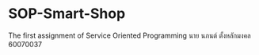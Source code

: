 # SOP-Smart-Shop
The first assignment of Service Oriented Programming
นาย นภนต์ ตั้งหลักมงคล 60070037
